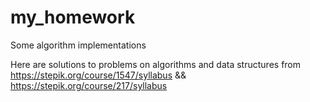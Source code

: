 # my_homework
Some algorithm implementations


Here are solutions to problems on algorithms and data structures from 
https://stepik.org/course/1547/syllabus &&
https://stepik.org/course/217/syllabus
